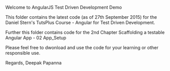 Welcome to AngularJS Test Driven Development Demo

This folder contains the latest code (as of 27th September 2015) for the Daniel Stern's TutsPlus Course - Angular for Test Driven Development.

Further this folder contains code for the 2nd Chapter Scaffolding a testable Angular App - 02 App_Setup 

Please feel free to dwonload and use the code for your learning or other responsible use.

Regards,
Deepak Papanna
